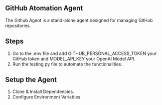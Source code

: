 ## GitHub Atomation Agent

The Github Agent is a stand-alone agent designed for managing GitHub repositories.
## Steps
1. Go to the .env file and add GITHUB_PERSONAL_ACCESS_TOKEN your GitHub token and MODEL_API_KEY your OpenAI Model API.
2. Run the testing.py file to automate the functionalities.

## Setup the Agent
1. Clone & Install Dependencies.
2. Configure Environment Variables.
